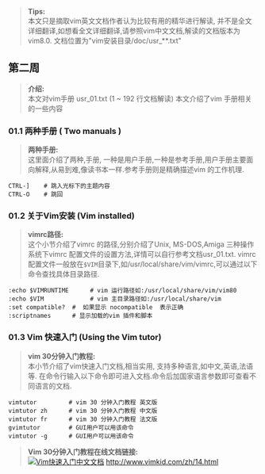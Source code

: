 ><b>Tips:</b><br>
    本文只是摘取vim英文文档作者认为比较有用的精华进行解读, 并不是全文详细翻译,如想看全文详细翻译,请参照vim中文文档,解读的文档版本为vim8.0. 文档位置为"vim安装目录/doc/usr_**.txt"

## 第二周   
><b>介绍:</b><br>
    本文对vim手册 usr_01.txt (1 ~ 192 行文档解读)
    本文介绍了vim 手册相关的一些内容

### 01.1 两种手册 ( Two manuals )

><b>两种手册:</b><br>
    这里面介绍了两种,手册, 一种是用户手册,一种是参考手册,用户手册主要面向解释,从易到难,像读书本一样.参考手册则是精确描述vim 的工作机理.

    CTRL-]    # 跳入光标下的主题内容
    CTRL-O    # 跳回

### 01.2 关于Vim安装 (Vim installed)

><b>vimrc路径:</b><br>
    这个小节介绍了vimrc 的路径,分别介绍了Unix, MS-DOS,Amiga 三种操作系统下vimrc 配置文件的设置方法,详情可以自行参考文档usr_01.txt. vimrc 配置文件一般放在`$VIM`目录下,如/usr/local/share/vim/vimrc,可以通过以下命令查找具体目录路径.

    :echo $VIMRUNTIME      # vim 运行路径如:/usr/local/share/vim/vim80
    :echo $VIM             # vim 主目录路径如:/usr/local/share/vim
    :set compatible?  #  如果显示 nocompatible  表示正确
    :scriptnames      # 显示加载的vim 插件和脚本

### 01.3 Vim 快速入门 (Using the Vim tutor)

><b>vim 30分钟入门教程:</b><br>
    本小节介绍了vim快速入门文档,相当实用, 支持多种语言,如中文,英语,法语等.  在命令行输入以下命令即可进入文档.命令后加国家语言参数即可查看不同语言的文档. 

    vimtutor         # vim 30 分钟入门教程 英文版
    vimtutor zh      # vim 30 分钟入门教程 中文版
    vimtutor fr      # vim 30 分钟入门教程 法文版
    gvimtutor        # GUI用户可以用该命令 
    vimtutor -g      # GUI用户可以用该命令 

><b>Vim 30分钟入门教程在线文档链接:</b><br>
[![Vim快速入门中文文档](https://github.com/scrooloose/nerdtree "Vim快速入门中文文档")](http://www.vimkid.com/zh/14.html)       http://www.vimkid.com/zh/14.html



